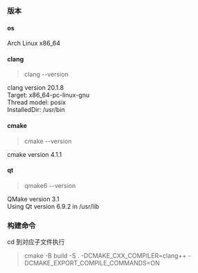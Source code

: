### 版本
#### os
Arch Linux x86_64
#### clang
> clang --version

clang version 20.1.8  
Target: x86_64-pc-linux-gnu  
Thread model: posix  
InstalledDir: /usr/bin
#### cmake
> cmake --version

cmake version 4.1.1
#### qt
> qmake6 --version

QMake version 3.1  
Using Qt version 6.9.2 in /usr/lib
### 构建命令
cd 到对应子文件执行  
> cmake -B build -S . -DCMAKE_CXX_COMPILER=clang++ -DCMAKE_EXPORT_COMPILE_COMMANDS=ON
